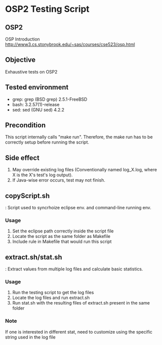 # OSP2 Testing Script
## OSP2
OSP Introduction
http://www3.cs.stonybrook.edu/~sas/courses/cse523/osp.html

## Objective
Exhaustive tests on OSP2

## Tested environment
* grep: grep (BSD grep) 2.5.1-FreeBSD
* bash: 3.2.57(1)-release
* sed: sed (GNU sed) 4.2.2

## Precondition
This script internally calls "make run". Therefore, the make run has to be correctly setup before running the script.

## Side effect
1. May override existing log files (Conventionally named log\_X.log, where X is the X's test's log output). 
2. If Java-wise error occurs, test may not finish.

## copyScript.sh
: Script used to syncrhoize eclipse env. and command-line running env.

### Usage
1. Set the eclipse path correctly inside the script file
2. Locate the script as the same folder as Makefile
3. Include rule in Makefile that would run this script

## extract.sh/stat.sh
: Extract values from multiple log files and calculate basic statistics.

### Usage
1. Run the testing script to get the log files
2. Locate the log files and run extract.sh
3. Run stat.sh with the resulting files of extract.sh present in the same folder

### Note
If one is interested in different stat, need to customize using the specific string used in the log file

